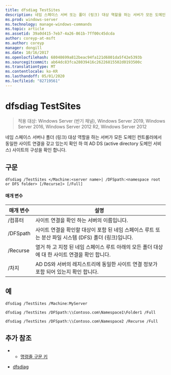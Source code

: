 ```yaml
---
title: dfsdiag TestSites
description: 네임 스페이스 서버 또는 폴더 (링크) 대상 역할을 하는 서버가 모든 도메인 컨트롤러에서 동일한 사이트 연결을 갖고 있는지 확인 하 여 AD DS (active directory 도메인 서비스) 사이트의 구성을 확인 하는 dfsdiag TestSites에 대 한 참조 항목입니다.
ms.prod: windows-server
ms.technology: manage-windows-commands
ms.topic: article
ms.assetid: 39a0d415-7eb7-4a26-861b-7ff00c45dcda
author: coreyp-at-msft
ms.author: coreyp
manager: dongill
ms.date: 10/16/2017
ms.openlocfilehash: 68048699a812beac94fa121d6801da5f42e5393b
ms.sourcegitcommit: ab64dc83fca28039416c26226815502d0193500c
ms.translationtype: MT
ms.contentlocale: ko-KR
ms.lasthandoff: 05/01/2020
ms.locfileid: "82719561"
---
```

# <a name="dfsdiag-testsites"></a>dfsdiag TestSites

> 적용 대상: Windows Server (반기 채널), Windows Server 2019, Windows Server 2016, Windows Server 2012 R2, Windows Server 2012

네임 스페이스 서버나 폴더 (링크) 대상 역할을 하는 서버가 모든 도메인 컨트롤러에서 동일한 사이트 연결을 갖고 있는지 확인 하 여 AD DS (active directory 도메인 서비스) 사이트의 구성을 확인 합니다.

## <a name="syntax"></a>구문  
  
```  
dfsdiag /TestSites </Machine:<server name>| /DFSpath:<namespace root or DFS folder> [/Recurse]> [/Full]  
```  
  
#### <a name="parameters"></a>매개 변수  
  
|매개 변수|설명|  
|-------|--------|  
|\/컴퓨터<server name>|사이트 연결을 확인 하는 서버의 이름입니다.|  
|\/DFSpath<namespace root or DFS folder>|사이트 연결을 확인할 대상이 포함 된 네임 스페이스 루트 또는 분산 파일 시스템 (DFS) 폴더 (링크)입니다.|  
|\/Recurse|열거 하 고 지정 된 네임 스페이스 루트 아래의 모든 폴더 대상에 대 한 사이트 연결을 확인 합니다.|  
|\/차지|AD DS와 서버의 레지스트리에 동일한 사이트 연결 정보가 포함 되어 있는지 확인 합니다.|  
  
## <a name="examples"></a>예  
  
```  
dfsdiag /TestSites /Machine:MyServer  
```  
 
```  
dfsdiag /TestSites /DFSpath:\\Contoso.com\Namespace1\Folder1 /Full  
```  
  
```  
dfsdiag /TestSites /DFSpath:\\Contoso.com\Namespace2 /Recurse /Full  
```  
  
## <a name="additional-references"></a>추가 참조  
  
-   - [명령줄 구문 키](command-line-syntax-key.md)  
  
-   [dfsdiag](dfsdiag.md)  
  

